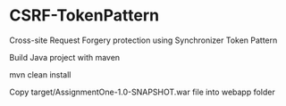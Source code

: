 # CSRF-TokenPattern

Cross-site Request Forgery protection using Synchronizer Token Pattern

Build Java project with maven

mvn clean install

Copy target/AssignmentOne-1.0-SNAPSHOT.war file into webapp folder
